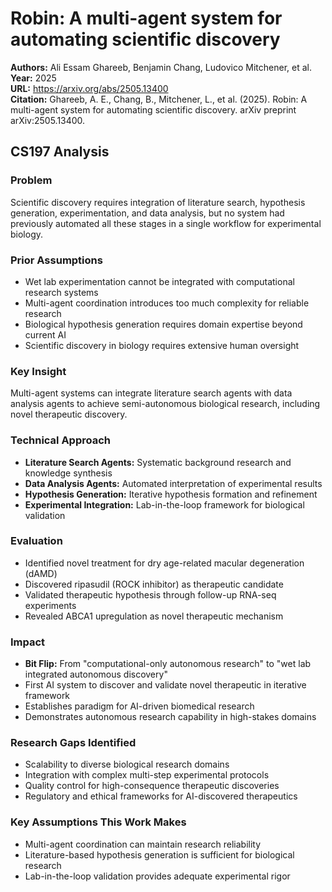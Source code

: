 # Robin: A multi-agent system for automating scientific discovery

**Authors:** Ali Essam Ghareeb, Benjamin Chang, Ludovico Mitchener, et al.  
**Year:** 2025  
**URL:** https://arxiv.org/abs/2505.13400  
**Citation:** Ghareeb, A. E., Chang, B., Mitchener, L., et al. (2025). Robin: A multi-agent system for automating scientific discovery. arXiv preprint arXiv:2505.13400.

## CS197 Analysis

### Problem
Scientific discovery requires integration of literature search, hypothesis generation, experimentation, and data analysis, but no system had previously automated all these stages in a single workflow for experimental biology.

### Prior Assumptions
- Wet lab experimentation cannot be integrated with computational research systems
- Multi-agent coordination introduces too much complexity for reliable research
- Biological hypothesis generation requires domain expertise beyond current AI
- Scientific discovery in biology requires extensive human oversight

### Key Insight
Multi-agent systems can integrate literature search agents with data analysis agents to achieve semi-autonomous biological research, including novel therapeutic discovery.

### Technical Approach
- **Literature Search Agents:** Systematic background research and knowledge synthesis
- **Data Analysis Agents:** Automated interpretation of experimental results
- **Hypothesis Generation:** Iterative hypothesis formation and refinement
- **Experimental Integration:** Lab-in-the-loop framework for biological validation

### Evaluation
- Identified novel treatment for dry age-related macular degeneration (dAMD)
- Discovered ripasudil (ROCK inhibitor) as therapeutic candidate
- Validated therapeutic hypothesis through follow-up RNA-seq experiments
- Revealed ABCA1 upregulation as novel therapeutic mechanism

### Impact
- **Bit Flip:** From "computational-only autonomous research" to "wet lab integrated autonomous discovery"
- First AI system to discover and validate novel therapeutic in iterative framework
- Establishes paradigm for AI-driven biomedical research
- Demonstrates autonomous research capability in high-stakes domains

### Research Gaps Identified
- Scalability to diverse biological research domains
- Integration with complex multi-step experimental protocols
- Quality control for high-consequence therapeutic discoveries
- Regulatory and ethical frameworks for AI-discovered therapeutics

### Key Assumptions This Work Makes
- Multi-agent coordination can maintain research reliability
- Literature-based hypothesis generation is sufficient for biological research
- Lab-in-the-loop validation provides adequate experimental rigor